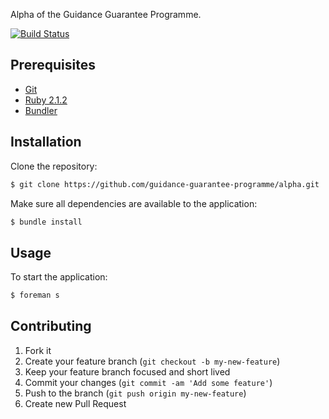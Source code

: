 Alpha of the Guidance Guarantee Programme.

[![Build Status](https://travis-ci.org/guidance-guarantee-programme/alpha.svg)](https://travis-ci.org/guidance-guarantee-programme/alpha)

## Prerequisites

* [Git]
* [Ruby 2.1.2][Ruby]
* [Bundler]


## Installation

Clone the repository:

```sh
$ git clone https://github.com/guidance-guarantee-programme/alpha.git
```

Make sure all dependencies are available to the application:

```sh
$ bundle install
```

## Usage

To start the application:

```sh
$ foreman s
```

## Contributing

1. Fork it
2. Create your feature branch (`git checkout -b my-new-feature`)
3. Keep your feature branch focused and short lived
4. Commit your changes (`git commit -am 'Add some feature'`)
5. Push to the branch (`git push origin my-new-feature`)
6. Create new Pull Request

[bundler]: http://bundler.io
[git]: http://git-scm.com
[ruby]: http://www.ruby-lang.org/en
